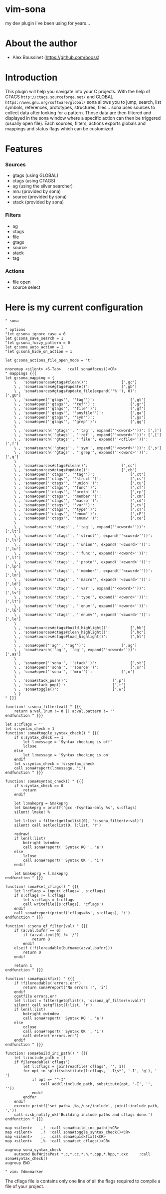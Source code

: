 vim-sona
========

my dev plugin I've been using for years...

About the author
=====

- Alex Boussinet (https://github.com/booss)

Introduction
=====

This plugin will help you navigate into your C projects.
With the help of CTAGS `http://ctags.sourceforge.net/` and GLOBAL `https://www.gnu.org/software/global/`
sona allows you to jump, search, list symbols, references, prototypes, structures, files...
sona uses sources to collect data after looking for a pattern.
Those data are then filtered and displayed in the sona window where a specific action can then be triggered (usually open file).
Each sources, filters, actions exports globals and mappings and status flags which can be customized.

Features
=====

### Sources

* gtags (using GLOBAL)
* ctags (using CTAGS)
* ag (using the silver searcher)
* mru (provided by sona)
* source (provided by sona)
* stack (provided by sona)

### Filters

* ag
* ctags
* file
* gtags
* source
* stack
* tag

### Actions

* file open
* source select

Here is my current configuration
=====

```vim
" sona

" options
"let g:sona_ignore_case = 0
let g:sona_save_search = 1
"let g:sona_fuzzy_pattern = 0
let g:sona_auto_action = 1
"let g:sona_hide_on_action = 1

let g:sona_actions_file_open_mode = 't'

nnoremap <silent> <S-Tab>	:call sona#focus()<CR>
" mappings {{{
let g:sona_mapping = {
	\   'sona#sources#gtags#clean()':				[',gc']
	\ , 'sona#sources#gtags#update()':				[',gb']
	\ , 'sona#sources#gtags#update_file(expand(''%''), 0)':		[',gU']
	\ , 'sona#open(''gtags'', ''tag'')':				[',gt']
	\ , 'sona#open(''gtags'', ''ref'')':				[',gr']
	\ , 'sona#open(''gtags'', ''file'')':				[',gf']
	\ , 'sona#open(''gtags'', ''anyfile'')':			[',ga']
	\ , 'sona#open(''gtags'', ''sym'')':				[',gs']
	\ , 'sona#open(''gtags'', ''grep'')':				[',gg']
	\
	\ , 'sona#search(''gtags'', ''tag'', expand(''<cword>''))':	[',]']
	\ , 'sona#search(''gtags'', ''ref'', expand(''<cword>''))':	[',[']
	\ , 'sona#search(''gtags'', ''file'', expand(''<cfile>''))':	[',f']
	\ , 'sona#search(''gtags'', ''sym'', expand(''<cword>''))':	[',s']
	\ , 'sona#search(''gtags'', ''grep'', expand(''<cword>''))':	[',g']
	\
	\ , 'sona#sources#ctags#clean()':				[',cc']
	\ , 'sona#sources#ctags#update()':				[',cb']
	\ , 'sona#open(''ctags'', ''tag'')':				[',ct']
	\ , 'sona#open(''ctags'', ''struct'')':				[',cs']
	\ , 'sona#open(''ctags'', ''union'')':				[',cu']
	\ , 'sona#open(''ctags'', ''func'')':				[',cf']
	\ , 'sona#open(''ctags'', ''proto'')':				[',cp']
	\ , 'sona#open(''ctags'', ''member'')':				[',cm']
	\ , 'sona#open(''ctags'', ''macro'')':				[',cd']
	\ , 'sona#open(''ctags'', ''var'')':				[',cv']
	\ , 'sona#open(''ctags'', ''type'')':				[',cT']
	\ , 'sona#open(''ctags'', ''enum'')':				[',cE']
	\ , 'sona#open(''ctags'', ''enumv'')':				[',ce']
	\
	\ , 'sona#search(''ctags'', ''tag'', expand(''<cword>''))':	[',lt']
	\ , 'sona#search(''ctags'', ''struct'', expand(''<cword>''))':	[',ls']
	\ , 'sona#search(''ctags'', ''union'', expand(''<cword>''))':	[',lu']
	\ , 'sona#search(''ctags'', ''func'', expand(''<cword>''))':	[',lf']
	\ , 'sona#search(''ctags'', ''proto'', expand(''<cword>''))':	[',lp']
	\ , 'sona#search(''ctags'', ''member'', expand(''<cword>''))':	[',lm']
	\ , 'sona#search(''ctags'', ''macro'', expand(''<cword>''))':	[',ld']
	\ , 'sona#search(''ctags'', ''var'', expand(''<cword>''))':	[',lv']
	\ , 'sona#search(''ctags'', ''type'', expand(''<cword>''))':	[',lT']
	\ , 'sona#search(''ctags'', ''enum'', expand(''<cword>''))':	[',lE']
	\ , 'sona#search(''ctags'', ''enumv'', expand(''<cword>''))':	[',le']
	\
	\ , 'sona#sources#ctags#build_highlight()':			[',hb']
	\ , 'sona#sources#ctags#clean_highlight()':			[',hc']
	\ , 'sona#sources#ctags#load_highlight()':			[',hl']
	\
	\ , 'sona#open(''ag'', ''ag'')':				[',ag']
	\ , 'sona#search(''ag'', ''ag'', expand(''<cword>''))':		[',as']
	\
	\ , 'sona#open(''sona'', ''stack'')':				[',st']
	\ , 'sona#open(''sona'', ''source'')':				[',sr']
	\ , 'sona#open(''sona'', ''mru'')':				[',o']
	\
	\ , 'sona#stack_push()':					[',p']
	\ , 'sona#stack_pop()':						[',t']
	\ , 'sona#toggle()':						[',w']
	\ }
" }}}

function! s:sona_filter(val) " {{{
	return a:val.lnum != 0 || a:val.pattern != ''
endfunction " }}}

let s:cflags = ''
let s:syntax_check = 1
function! sona#toggle_syntax_check() " {{{
	if s:syntax_check == 1
		let l:message = 'Syntax checking is off'
		lclose
	else
		let l:message = 'Syntax checking is on'
	endif
	let s:syntax_check = !s:syntax_check
	call sona#report(l:message, 'i')
endfunction " }}}

function! sona#syntax_check() " {{{
	if s:syntax_check == 0
		return
	endif

	let l:makeprg = &makeprg
	let &makeprg = printf('gcc -fsyntax-only %s', s:cflags)
	silent! lmake! %

	let l:list = filter(getloclist(0), 's:sona_filter(v:val)')
	silent! call setloclist(0, l:list, 'r')

	redraw!
	if len(l:list)
		botright lwindow
		call sona#report(' Syntax KO ', 'e')
	else
		lclose
		call sona#report(' Syntax OK ', 'i')
	endif

	let &makeprg = l:makeprg
endfunction " }}}

function! sona#set_cflags() " {{{
	let l:cflags = input('cflags=', s:cflags)
	if s:cflags != l:cflags
		let s:cflags = l:cflags
		call writefile([s:cflags], 'cflags')
	endif
	call sona#report(printf('cflags=%s', s:cflags), 'i')
endfunction " }}}

function! s:sona_qf_filter(val) " {{{
	if (a:val.bufnr == 0)
		if (a:val.text[0] != '/')
			return 0
		endif
	elseif (!filereadable(bufname(a:val.bufnr)))
		return 0
	endif

	return 1
endfunction " }}}

function! sona#quickfix() " {{{
	if !filereadable('errors.err')
		return sona#report('No errors !', 'i')
	endif
	cgetfile errors.err
	let l:list = filter(getqflist(), 's:sona_qf_filter(v:val)')
	silent! call setqflist(l:list, 'r')
	if len(l:list)
		botright cwindow
		call sona#report(' Syntax KO ', 'e')
	else
		cclose
		call sona#report(' Syntax OK ', 'i')
		call delete('errors.err')
	endif
endfunction " }}}

function! sona#build_inc_path() " {{{
	let l:include_path = []
	if filereadable('cflags')
		let l:cflags = join(readfile('cflags', '', 1))
		for opt in split(substitute(l:cflags, '-I\s*', '-I', 'g'), ' ')
			if opt =~ "^-I"
				call add(l:include_path, substitute(opt, '-I', '', ''))
			endif
		endfor
	endif
	execute printf('set path=.,%s,/usr/include', join(l:include_path, ','))
	call s:sb_notify_ok('Building include paths and cflags done.')
endfunction " }}}

map <silent>	,!	:call sona#build_inc_path()<CR>
map <silent>	,?	:call sona#toggle_syntax_check()<CR>
map <silent>	,.	:call sona#quickfix()<CR>
map <silent>	,%	:call sona#set_cflags()<CR>

augroup sona_syntax_check
	autocmd BufWritePost *.c,*.cc,*.h,*.cpp,*.hpp,*.cxx		:call sona#syntax_check()
augroup END

" vim: fdm=marker
```

The cflags file is contains only one line of all the flags required to compile a file of your project.
